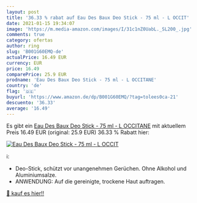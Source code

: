 ```yaml
---
layout: post
title: '36.33 % rabat auf Eau Des Baux Deo Stick - 75 ml - L OCCIT'
date: 2021-01-15 19:34:07
image: 'https://m.media-amazon.com/images/I/31c1nZ0UabL._SL200_.jpg'
comments: true
category: ofertas
author: ring
slug: 'B001G60EMQ-de'
actualPrice: 16.49 EUR
currency: EUR
price: 16.49
comparePrice: 25.9 EUR
prodname: 'Eau Des Baux Deo Stick - 75 ml - L OCCITANE'
country: 'de'
flag: '🇩🇪'
buyurl: 'https://www.amazon.de/dp/B001G60EMQ/?tag=tolees0ca-21'
descuento: '36.33'
average: '16.49'
---
```


Es gibt ein [Eau Des Baux Deo Stick - 75 ml - L OCCITANE](https://www.amazon.de/dp/B001G60EMQ/?tag=tolees0ca-21) mit aktuellem Preis 16.49 EUR (original: 25.9 EUR) 36.33 % Rabatt hier:

[![Eau Des Baux Deo Stick - 75 ml - L OCCIT](https://m.media-amazon.com/images/I/31c1nZ0UabL._SL200_.jpg)](https://www.amazon.de/dp/B001G60EMQ/?tag=tolees0ca-21)

ℹ️:

- Deo-Stick, schützt vor unangenehmen Gerüchen. Ohne Alkohol und Aluminiumsalze.
- ANWENDUNG: Auf die gereinigte, trockene Haut auftragen.

[🛒 kauf es hier!!](https://www.amazon.de/dp/B001G60EMQ/?tag=tolees0ca-21)
